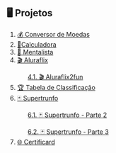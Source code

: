 <h2>🖥️ Projetos</h2>

<ol> 
      <li>
        <a href="https://codepen.io/guilhermeproenca/full/jOyNZMX" class="imersao">💰 Conversor de Moedas</a>
      </li>
      <li>
        <a href="https://codepen.io/guilhermeproenca/full/vYgEGLG" class="imersao">🔢Calculadora</a>
      </li>
      <li>
        <a href="https://codepen.io/guilhermeproenca/full/jOyPKdK" class="imersao">🔮 Mentalista</a>
      </li>
      <li>
        <a href="https://codepen.io/guilhermeproenca/full/JjEYzOY" class="imersao">🎬 Aluraflix</a>
      </li>
        <ul>
          <a href="https://codepen.io/guilhermeproenca/full/WNRwQKJ" class="imersao">4.1. 🎬 Aluraflix2fun</a>
        </ul>
      <li>
        <a href="https://codepen.io/guilhermeproenca/full/qBRaOaJ" class="imersao">🏆 Tabela de Classificação</a>
      </li>
      <li>
        <a href="https://codepen.io/guilhermeproenca/full/poRNgEL" class="imersao">🃏 Supertrunfo</a>
      </li>
        <ul>
          <a href="https://codepen.io/guilhermeproenca/full/WNRRbXE" class="imersao">6.1. 🃏 Supertrunfo - Parte 2</a>
        </ul>
        <ul>
          <a href="https://codepen.io/guilhermeproenca/full/OJWWKKp" class="imersao">6.2. 🃏 Supertrunfo - Parte 3</a>
        </ul>
      <li>
        <a href="https://codepen.io/guilhermeproenca/full/LYxWqgN" class="imersao">🌐 Certificard</a>
      </li>
</ol>
